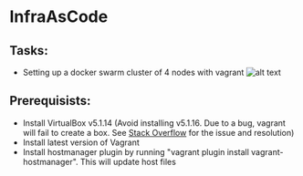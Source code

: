 # InfraAsCode

## Tasks:

-	Setting up a docker swarm cluster of 4 nodes with vagrant
![alt text](logical.PNG "Swam cluster")

## Prerequisists:

-	Install VirtualBox v5.1.14 (Avoid installing v5.1.16. Due to a bug, vagrant will fail to create a box. See <a href="http://stackoverflow.com/questions/42074246/vagrant-error-unable-to-mount-virtualbox-shared-folders-guest-additions-vboxs">Stack Overflow</a> for the issue and resolution)
-	Install latest version of Vagrant 
-	Install hostmanager plugin by running "vagrant plugin install vagrant-hostmanager". This will update host files
